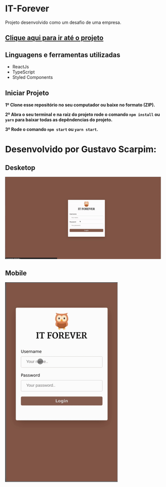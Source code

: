 # IT-Forever

Projeto desenvolvido como um desafio de uma empresa.

## <a href="https://itforever.netlify.app/">Clique aqui para ir até o projeto</a>

## Linguagens e ferramentas utilizadas

* ReactJs
* TypeScript
* Styled Components


## Iniciar Projeto

<b>1º Clone esse repositório no seu computador ou baixe no formato (ZIP).</b>

<b>2º Abra o seu terminal e na raiz do projeto rode o comando `npm install` ou `yarn` para baixar todas as depêndencias do projeto.</b>

<b>3º Rode o comando `npm start` ou `yarn start`.</b>

# Desenvolvido por Gustavo Scarpim:

## Desketop
![Projeto em ação](./src/Assets/IT_forever.gif)

## Mobile
![Projeto em ação](./src/Assets/IT_foreverMobile.gif)
